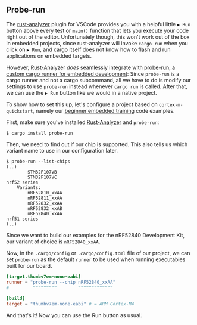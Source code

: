 ## Probe-run 

The [rust-analyzer](https://rust-analyzer.github.io) plugin for VSCode provides you with a helpful little  `▶ Run` button above every test or `main()` function that lets you execute your code right out of the editor.
Unfortunately though, this won't work out of the box in embedded projects, since rust-analyzer will invoke `cargo run` when you click on `▶ Run`, and cargo itself does not know how to flash and run applications on embedded targets.

However, Rust-Analyzer *does* seamlessly integrate with [probe-run, a custom cargo runner for embedded development](https://ferrous-systems.com/blog/probe-run/):
Since `probe-run` is a cargo runner and not a cargo subcommand, all we have to do is modify our settings to use `probe-run` instead whenever `cargo run` is called. After that, we can use the `▶ Run` button like we would in a native project.

To show how to set this up, let's configure a project based on `cortex-m-quickstart`, namely our [beginner embedded training](https://github.com/ferrous-systems/embedded-trainings-2020/tree/main/beginner/apps) code examples.

First, make sure you've installed [Rust-Analyzer](https://marketplace.visualstudio.com/items?itemName=matklad.rust-analyzer) and `probe-run`:

~~~ console
$ cargo install probe-run
~~~

Then, we need to find out if our chip is supported. This also tells us which variant name to use in our configuration later.

~~~ console
$ probe-run --list-chips
(..)
        STM32F107VB
        STM32F107VC
nrf52 series
    Variants:
        nRF52810_xxAA
        nRF52811_xxAA
        nRF52832_xxAA
        nRF52832_xxAB
        nRF52840_xxAA
nrf51 series
(..)
~~~

Since we want to build our examples for the nRF52840 Development Kit, our variant of choice is `nRF52840_xxAA`.

Now, in the `.cargo/config` or `.cargo/config.toml` file of our project, we can set `probe-run` as the default `runner` to be used when running executables built for our board.

~~~ toml
[target.thumbv7em-none-eabi]
runner = "probe-run --chip nRF52840_xxAA"
#         ^^^^^^^^^        ^^^^^^^^^^^^^

[build]
target = "thumbv7em-none-eabi" # = ARM Cortex-M4
~~~

And that's it! Now you can use the Run button as usual.



